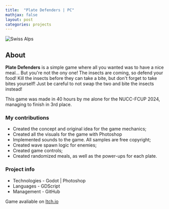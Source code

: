```yaml
---
title:  "Plate Defenders | PC"
mathjax: false
layout: post
categories: projects
---
```


![Swiss Alps](https://user-images.githubusercontent.com/4943215/55412536-edbba180-5567-11e9-9c70-6d33bca3f8ed.jpg)

## About

<div>
    <p><strong>Plate Defenders</strong> is a simple game where all you wanted was to have a nice meal... But you're not the ony one! The insects are coming, so defend your food! Kill the insects before they can take a bite, but don't forget to take bites yourself! Just be careful to not swap the two and bite the insects instead!</p>
    <p>This game was made in 40 hours by me alone for the NUCC-FCUP 2024, managing to finish in 3rd place.</p>
</div>


<div>
    <h3><strong>My contributions</strong></h3>
    <ul>
        <li>Created the concept and original idea for the game mechanics;</li>
        <li>Created all the visuals for the game with Photoshop</li>
        <li>Implemented sounds to the game. All samples are free copyright;</li>
        <li>Created wave spawn logic for enemies;</li>
        <li>Created game controls;</li>
        <li>Created randomized meals, as well as the power-ups for each plate.</li>
    </ul>
</div>

<div>
    <h3><strong>Project info</strong></strong></h3>
    <ul>
        <li>Technologies - Godot | Photoshop</li>
        <li>Languages - GDScript</li>
        <li>Management - GitHub</li>
    </ul>
    Game avaliable on <a href="https://reddearc.itch.io/plate-defenders" target="_blank">Itch.io</a>
</div>
